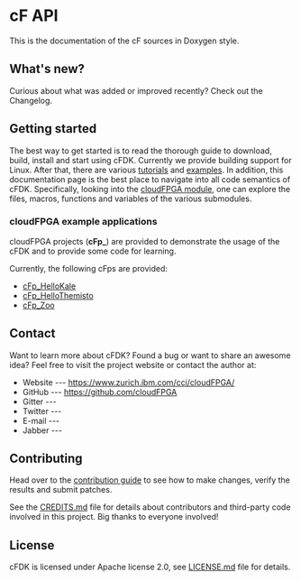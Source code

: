 # cF API

This is the documentation of the cF sources in Doxygen style.

## What's new?
Curious about what was added or improved recently? Check out the Changelog.

## Getting started
The best way to get started is to read the thorough guide to download, build, install and start using cFDK. 
Currently we provide building support for Linux. After that, there are various [tutorials](https://cloudfpga.github.io/Doc/pages/GETTING_STARTED/getting_started.html) and [examples](https://cloudfpga.github.io/Doc/pages/PROJECTS/cfprojects.html#project-repositories).
In addition, this documentation page is the best place to navigate into all code semantics of cFDK. 
Specifically, looking into the [cloudFPGA module](https://cloudfpga.github.io/Dox/group__cF.html), one can explore the files, macros, functions and variables of the various submodules.

### cloudFPGA example applications

cloudFPGA projects (**cFp_**) are provided to demonstrate the usage of the cFDK and to provide some code for learning.

Currently, the following cFps are provided:

* [cFp_HelloKale](https://cloudfpga.github.io/Doc/pages/PROJECTS/cFp_HelloKale.html)
* [cFp_HelloThemisto](https://cloudfpga.github.io/Doc/pages/PROJECTS/cFp_HelloThemisto.html)
* [cFp_Zoo](https://cloudfpga.github.io/Doc/pages/PROJECTS/cFp_Zoo.html)

## Contact

Want to learn more about cFDK? Found a bug or want to share an awesome idea?
Feel free to visit the project website or contact the author at:

-   Website --- https://www.zurich.ibm.com/cci/cloudFPGA/
-   GitHub --- https://github.com/cloudFPGA
-   Gitter --- 
-   Twitter --- 
-   E-mail --- 
-   Jabber --- 

## Contributing
Head over to the [contribution guide](CONTRIBUTING.rst) to see how to make
changes, verify the results and submit patches.



See the [CREDITS.md](CREDITS.md) file for details about contributors and
third-party code involved in this project. Big thanks to everyone involved!

## License

cFDK is licensed under Apache license 2.0, see [LICENSE.md](LICENSE.md) file for
details.
